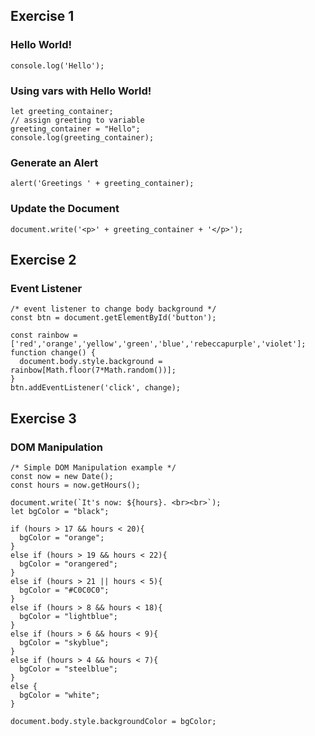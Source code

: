 ## Exercise 1
### Hello World!
```
console.log('Hello');
```
### Using vars with Hello World!
```
let greeting_container;
// assign greeting to variable
greeting_container = "Hello";
console.log(greeting_container);
```

### Generate an Alert
```
alert('Greetings ' + greeting_container);
```
### Update the Document
```
document.write('<p>' + greeting_container + '</p>');
```

## Exercise 2
### Event Listener
```
/* event listener to change body background */
const btn = document.getElementById('button');

const rainbow = ['red','orange','yellow','green','blue','rebeccapurple','violet'];
function change() {
  document.body.style.background = rainbow[Math.floor(7*Math.random())];
}
btn.addEventListener('click', change);
```

## Exercise 3
### DOM Manipulation
```
/* Simple DOM Manipulation example */
const now = new Date();
const hours = now.getHours();

document.write(`It's now: ${hours}. <br><br>`);
let bgColor = "black";

if (hours > 17 && hours < 20){
  bgColor = "orange";
}
else if (hours > 19 && hours < 22){
  bgColor = "orangered";
}
else if (hours > 21 || hours < 5){
  bgColor = "#C0C0C0";
}
else if (hours > 8 && hours < 18){
  bgColor = "lightblue";
}
else if (hours > 6 && hours < 9){
  bgColor = "skyblue";
}
else if (hours > 4 && hours < 7){
  bgColor = "steelblue";
}
else {
  bgColor = "white";
}

document.body.style.backgroundColor = bgColor;
```










